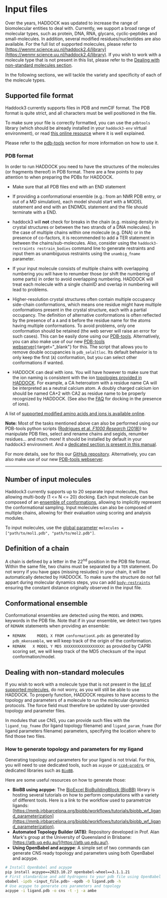 # Input files

Over the years, HADDOCK was updated to increase the range of biomolecular entities to deal with.
Currently, we support a broad range of molecular types, such as protein, DNA, RNA, glycans, cyclic-peptides and small-molecules.
In addition, several modified residues/nucleotides are also available.
For the full list of supported molecules, please refer to [https://wenmr.science.uu.nl/haddock2.4/library](https://wenmr.science.uu.nl/haddock2.4/library).
If you wish to work with a molecule type that is not present in this list, please refer to the [Dealing with non-standard molecules section](#dealing-with-non-standard-molecules).

In the following sections, we will tackle the variety and specificity of each of the molecule types.

## Supported file format

Haddock3 currently supports files in PDB and mmCIF format.
The PDB format is quite strict, and all characters must be well positioned in the file.

To make sure your file is correctly formatted, you can use the `pdbtools` library (which should be already installed in your `haddock3-env` virtual environment),
or read [this online resource](https://cupnet.net/pdb-format/) where it is well explained.

Please refer to the [pdb-tools](./pdbtools.md) section for more information on how to use it.

### PDB format

In order to run HADDOCK you need to have the structures of the molecules (or fragments thereof) in PDB format.
There are a few points to pay attention to when preparing the PDBs for HADDOCK.

* Make sure that all PDB files end with an END statement

* If providing a conformational ensemble (e.g.: from an NMR PDB entry, or out of a MD simulation), each model should start with a MODEL statement and end with an ENDMDL statement and the file should terminate with a END.

* haddock3 will **not** check for breaks in the chain (e.g. missing density in crystal structures or between the two strands of a DNA molecules).
 In the case of multiple chains within one molecule (e.g. DNA) or in the presence of co-factors, it is recommended to add a TER statement in between the chains/sub-molecules.
 Also, consider using the `haddock3-restraints restrain_bodies` command line to generate restraints and input them as unambiguous restraints using the `unambig_fname` parameter.

* If your input molecule consists of multiple chains with overlapping numbering you will have to renumber those (or shift the numbering of some parts) in order to avoid overlapping numbering.
 HADDOCK will treat each molecule with a single chainID and overlap in numbering will lead to problems.

* Higher-resolution crystal structures often contain multiple occupancy side-chain conformations, which means one residue might have multiple conformations present in the crystal structure, each with a partial occupancy.
 The definition of alternative conformations is often reflected by the presence of a `A` and `B` before the residue name for the atoms having multiple conformations.
 To avoid problems, only one conformation should be retained (the web server will raise an error for such cases).
 This can be easily done using our [PDB-tools](https://github.com/haddocking/pdb-tools).
 Alternatively, you can also make use of our new [PDB-tools webserver](https://wenmr.science.uu.nl/pdbtools/){:target="_blank"} for this.
 The script that allows you to remove double occupancies is `pdb_selaltloc`.
 Its default behavior is to only keep the first (`A`) conformation, but you can select other conformations if wanted.

* HADDOCK can deal with ions.
 You will have however to make sure that the ion naming is consistent with the ion [topologies provided in HADDOCK](https://wenmr.science.uu.nl/haddock2.4/library).
 For example, a CA heteroatom with a residue name CA will be interpreted as a neutral calcium atom.
 A doubly charged calcium ion should be named CA+2 with CA2 as residue name to be properly recognized by HADDOCK.
 (See also the [FAQ](./faq.md) for docking in the presence of ions).

A list of [supported modified amino acids and ions is available online](https://wenmr.science.uu.nl/haddock2.4/library).

**Note:** Most of the tasks mentioned above can also be performed using our PDB-tools python scripts ([Rodrigues et al. *F1000 Research* (2018)](https://doi.org/10.12688/f1000research.17456.1)) to manipulate PDB files, select and rename chains and segids, renumber residues... and much more!
It should be installed by default in your haddock3 environment.
And a [dedicated section is present in this manual](./pdbtools.md).

For more details, see for this our [GitHub repository](https://github.com/haddocking/pdb-tools).
Alternatively, you can also make use of our new [PDB-tools webserver](https://wenmr.science.uu.nl/pdbtools/).

<hr>

## Number of input molecules

Haddock3 currently supports up to 20 separate input molecules, thus allowing multi-body (1 <= N <= 20) docking.
Each input molecule can be composed of an [ensemble of conformations](#conformational-ensemble), allowing to implicitly represent the conformational sampling.
Input molecules can also be composed of multiple chains, allowing for their evaluation using scoring and analysis modules.

To input molecules, use the [global parameter](/software/haddock3/manual/global_parameters) `molecules = ["path/to/mol1.pdb", "path/to/mol2.pdb"]`.

## Definition of a chain

A chain is defined by a letter in the 22<sup>nd</sup> position in the PDB file format.
Within the same file, two chains must be separated by a `TER` statement.
Do not worry if you have gaps (missing resiudes) in your chain, it will be automatically detected by HADDOCK.
To make sure the structure do not fall appart during molecular dynamics steps, you can add [`body-restraints`](/software/haddock3/manual/restraints_cli.md#body-restraints) ensuring the constant distance originally observed in the input file.

## Conformational ensemble

Conformational ensembles are detected using the `MODEL` and `ENDMDL` keywords in the PDB file.
Note that if in your ensemble, we detect two types of `REMARK` statements when providing an ensemble:

* `REMARK     MODEL X FROM conformationX.pdb`: as generated by `pdb_mkensemble`, we will keep track of the origin of the conformation.
* `REMARK   X MODEL Y MD5 XXXXXXXXXXXXXXXXXX`: as provided by CAPRI scoring set, we will keep track of the MD5 checksum of the input conformation/model.

## Dealing with non-standard molecules

If you wish to work with a molecule type that is not present in the [list of supported molecules](https://rascar.science.uu.nl/haddock2.4/library), do not worry, as you will still be able to use HADDOCK.
To properly function, HADDOCK requires to have access to the topology and parameters of a molecule to run the molecular dynamics protocols.
The force field must therefore be updated by user-provided topology and parameter files.

In modules that use CNS, you can provide such files with the `ligand_top_fname` (for ligand topology filename) and `ligand_param_fname` (for ligand parameters filename) parameters, specifying the location where to find those two files.

### How to generate topology and parameters for my ligand

Generating topology and parameters for your ligand is not trivial.
For this, you will need to use dedicated tools, such as `acpype` or [`ccp4-prodrg`](https://www.ccp4.ac.uk/html/index.html), or dedicated libraries such as [`BioBB`](https://mmb.irbbarcelona.org/biobb/).

Here are some useful resources on how to generate those:

* **BioBB using acpype**: The [BioExcel BioBuildingBlock (BioBB)](https://mmb.irbbarcelona.org/biobb/) library is hosting several tutorials on how to perform computations with a variety of different tools.
 Here is a link to the workflow used to parametrize ligands: [https://mmb.irbbarcelona.org/biobb/workflows/tutorials/biobb_wf_ligand_parameterization](https://mmb.irbbarcelona.org/biobb/workflows/tutorials/biobb_wf_ligand_parameterization).
* **Automated Topology Builder (ATB)**: Repository developed in Prof. Alan Mark's group at the University of Queensland in Brisbane: [https://atb.uq.edu.au/](https://atb.uq.edu.au/).
* **Using OpenBabel and acpype**: A simple set of two commands can generate CNS ready topology and parameters using both OpenBabel and acpype.

```bash
# Install OpenBabel and acpype
pip install acpype==2023.10.27 openbabel-wheel==3.1.1.21
# First standardise and add hydrogens to your pdb file using OpenBabel
obabel -ipdb <input_file.pdb> -opdb -O ligand.pdb -h
# Use acpype to generate cns parameters and topology
acpype -i ligand.pdb -o cns -t -j -a ambe
```
